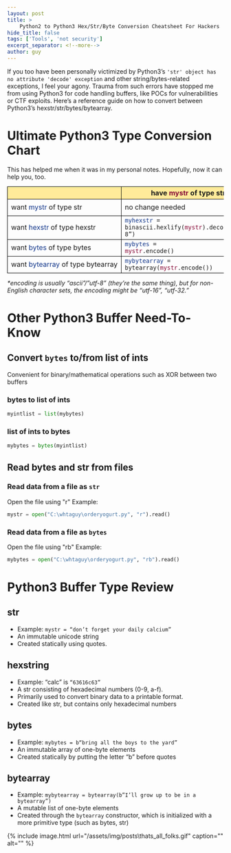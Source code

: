 ```yaml
---
layout: post
title: >
    Python2 to Python3 Hex/Str/Byte Conversion Cheatsheet For Hackers
hide_title: false
tags: ['Tools', 'not security']
excerpt_separator: <!--more-->
author: guy
---
```


If you too have been personally victimized by Python3’s `'str' object has no attribute 'decode' exception` and other string/bytes\-related exceptions, I feel your agony. Trauma from such errors have stopped me from using Python3 for code handling buffers, like POCs for vulnerabilities or CTF exploits. Here’s a reference guide on how to convert between Python3’s hexstr/str/bytes/bytearray.
<!--more-->

# Ultimate Python3 Type Conversion Chart
This has helped me when it was in my personal notes. Hopefully, now it can help you, too.
<style>
table table, td, th {
    border: 1px solid black;    
}
table thead {
    background-color: #ffeb9a;  
}
table {
    border-collapse: collapse;
    display: block;
    max-width: -moz-fit-content;
    max-width: fit-content;
    margin: 0 auto;
    overflow-x: auto;
    white-space: nowrap;  
}
.darkblue {
    color: #13378A;
}

.darkred {
    color: #860835; 
}
</style>

|                                    | have <span class="darkred">mystr</span> of type str                                                     | have <span class="darkred">myhexstr</span> of type hexstr                                           | have <span class="darkred">mybytes</span> of type bytes                                      | have <span class="darkred">mybytearray</span> of type bytearray                       |
|------------------------------------|----------------------------------------------------------------------------|------------------------------------------------------------------------|-----------------------------------------------------------------|----------------------------------------------------------|
| want <span class="darkblue">mystr</span> of type str             | no change needed                                                           | <code><span class="darkblue">mystr</span>=binascii.unhexlify(<span class="darkred">myhexstr</span>).decode(<*encoding_see_bottom_note>)</code> | <code><span class="darkblue">mystr</span> = <span class="darkred">mybytes</span>.decode(<*encoding_see_bottom_note>)</code>               | <code><span class="darkblue">mystr</span> = <span class="darkred">mybytearray</span>.decode(<*encoding_see_bottom_note>)</code>    |
| want <span class="darkblue">hexstr</span> of type hexstr       | <code><span class="darkblue">myhexstr</span> = binascii.hexlify(<span class="darkred">mystr</span>).decode(“utf-8”)</code>                         | no change needed                                                       | <code><span class="darkblue">myhexstr</span> = binascii.hexlify(bytearray(<span class="darkred">mybytes</span>)).decode(“utf-8”)</code> | <code><span class="darkblue">myhexstr</span> = binascii.hexlify(<span class="darkred">mybytearray</span>).decode(“utf-8”)</code> |
| want <span class="darkblue">bytes</span> of type bytes         | <code><span class="darkblue">mybytes</span> = <span class="darkred">mystr</span>.encode()</code>                                                   | <code><span class="darkblue">mybytes</span> = binascii.unhexlify(<span class="darkred">myhexstr</span>)</code>                                 | no change needed                                                | <code><span class="darkblue">mybytes</span> = bytes(<span class="darkred">mybytearray</span>) </code>                            |
| want <span class="darkblue">bytearray</span> of type bytearray | <code><span class="darkblue">mybytearray</span> = bytearray(<span class="darkred">mystr</span>.encode())</code>                                    | <code><span class="darkblue">mybytearray</span> = bytearray(binascii.unhexlify(<span class="darkred">myhexstr</span>))</code>                  | <code><span class="darkblue">mybytearray</span> = bytearray(<span class="darkred">mybytes</span>)</code>                                | no change needed                                         |

<i>\*encoding is usually “ascii”/”utf-8” (they’re the same thing), but for non-English character sets, the encoding might be “utf-16”, “utf-32.”</i>

# Other Python3 Buffer Need\-To\-Know
## Convert `bytes` to/from list of ints
Convenient for binary/mathematical operations such as XOR between two buffers
### bytes to list of ints
```python
myintlist = list(mybytes)
```
###  list of ints to bytes
```python
mybytes = bytes(myintlist)
```
## Read bytes and str from files
### Read data from a file as `str`

Open the file using "r" 
Example: 
```python
mystr = open("C:\whtaguy\orderyogurt.py", "r").read()
```
### Read data from a file as `bytes`
Open the file using "rb"
Example: 
```python
mybytes = open("C:\whtaguy\orderyogurt.py", "rb").read()
```

# Python3 Buffer Type Review
## str
* Example: `mystr = “don’t forget your daily calcium”`
* An immutable unicode string
* Created statically using quotes. 

## hexstring
* Example: “calc” is `“63616c63”`
* A str consisting of hexadecimal numbers \(0\-9, a\-f\). 
* Primarily used to convert binary data to a printable format. 
* Created like str, but contains only hexadecimal numbers

## bytes
* Example: `mybytes = b“bring all the boys to the yard”`
* An immutable array of one\-byte elements
* Created statically by putting the letter “b” before quotes

## bytearray
* Example: `mybytearray = bytearray(b”I’ll grow up to be in a bytearray”) `
* A mutable list of one\-byte elements
* Created through the `bytearray` constructor, which is initialized with a more primitive type \(such as bytes, str\)

{% include image.html url="/assets/img/posts\thats_all_folks.gif" caption="" alt="" %}